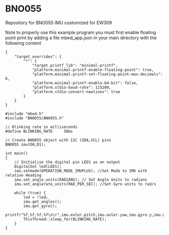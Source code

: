# BNO055
Repository for BNO055 IMU customized for EW309

Note to properly use this example program you must first enable floating point print by adding a file
mbed_app.json in your main directory with the following content
```
{
    "target_overrides": {
        "*": {
            "target.printf_lib": "minimal-printf",
            "platform.minimal-printf-enable-floating-point": true,
            "platform.minimal-printf-set-floating-point-max-decimals": 6,
            "platform.minimal-printf-enable-64-bit": false,
            "platform.stdio-baud-rate": 115200,
            "platform.stdio-convert-newlines": true
        }
    }
}
```

```
#include "mbed.h"
#include "BNO055/BNO055.h"

// Blinking rate in milliseconds
#define BLINKING_RATE     50ms

// Create BNO055 object with I2C (SDA,SCL) pins
BNO055 imu(D0,D1);

int main()
{
    // Initialise the digital pin LED1 as an output
    DigitalOut led(LED1);
    imu.setmode(OPERATION_MODE_IMUPLUS); //Set Mode to IMU with relative Heading
    imu.set_angle_units(RADIANS); // Set Angle Units to radians
    imu.set_anglerate_units(RAD_PER_SEC); //Set Gyro units to rad/s
    
    while (true) {
        led = !led;
        imu.get_angles();
        imu.get_gyro();
        printf("%f,%f,%f,%f\n\r",imu.euler.pitch,imu.euler.yaw,imu.gyro.y,imu.gyro.z);
        ThisThread::sleep_for(BLINKING_RATE);
    }
}
```
